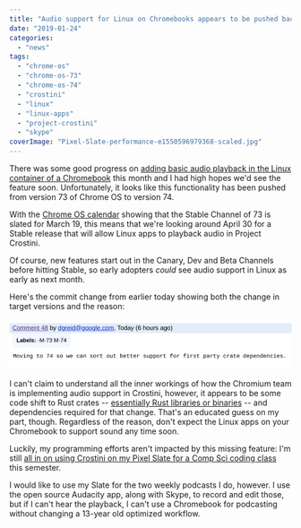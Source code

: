 ```yaml
---
title: "Audio support for Linux on Chromebooks appears to be pushed back to Chrome OS 74"
date: "2019-01-24"
categories: 
  - "news"
tags: 
  - "chrome-os"
  - "chrome-os-73"
  - "chrome-os-74"
  - "crostini"
  - "linux"
  - "linux-apps"
  - "project-crostini"
  - "skype"
coverImage: "Pixel-Slate-performance-e1550596979368-scaled.jpg"
---
```


There was some good progress on [adding basic audio playback in the Linux container of a Chromebook](https://bugs.chromium.org/p/chromium/issues/detail?id=781398) this month and I had high hopes we'd see the feature soon. Unfortunately, it looks like this functionality has been pushed from version 73 of Chrome OS to version 74.

With the [Chrome OS calendar](https://chromiumdash.appspot.com/schedule) showing that the Stable Channel of 73 is slated for March 19, this means that we're looking around April 30 for a Stable release that will allow Linux apps to playback audio in Project Crostini.

Of course, new features start out in the Canary, Dev and Beta Channels before hitting Stable, so early adopters _could_ see audio support in Linux as early as next month.

Here's the commit change from earlier today showing both the change in target versions and the reason:

[![](images/audio-in-crostini-version-74-e1548349967846.png)](https://www.aboutchromebooks.com/news/audio-support-linux-chromebooks-chrome-os-74-crostini/attachment/audio-in-crostini-version-74/)

I can't claim to understand all the inner workings of how the Chromium team is implementing audio support in Crostini, however, it appears to be some code shift to Rust crates -- [essentially Rust libraries or binaries](https://doc.rust-lang.org/book/ch07-01-packages-and-crates-for-making-libraries-and-executables.html) -- and dependencies required for that change. That's an educated guess on my part, though. Regardless of the reason, don't expect the Linux apps on your Chromebook to support sound any time soon.

Luckily, my programming efforts aren't impacted by this missing feature: I'm still [all in on using Crostini on my Pixel Slate for a Comp Sci coding class](https://www.aboutchromebooks.com/news/how-to-code-on-a-chromebook-crostini-pixel-slate/) this semester.

I would like to use my Slate for the two weekly podcasts I do, however. I use the open source Audacity app, along with Skype, to record and edit those, but if I can't hear the playback, I can't use a Chromebook for podcasting without changing a 13-year old optimized workflow.

